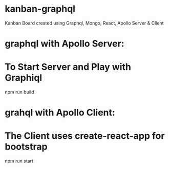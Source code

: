 # kanban-graphql
Kanban Board created using Graphql, Mongo, React, Apollo Server &amp; Client

# graphql with Apollo Server:
# To Start Server and Play with Graphiql
npm run build

# grahql with Apollo Client:
# The Client uses create-react-app for bootstrap
npm run start
